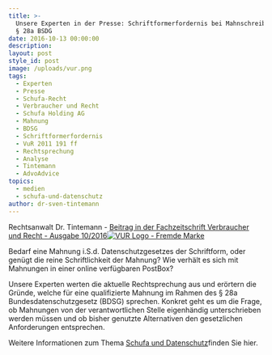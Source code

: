 ```yaml
---
title: >-
  Unsere Experten in der Presse: Schriftformerfordernis bei Mahnschreiben i.S.d.
  § 28a BSDG
date: 2016-10-13 00:00:00
description:
layout: post
style_id: post
image: /uploads/vur.png
tags:
  - Experten
  - Presse
  - Schufa-Recht
  - Verbraucher und Recht
  - Schufa Holding AG
  - Mahnung
  - BDSG
  - Schriftformerfordernis
  - VuR 2011 191 ff
  - Rechtsprechung
  - Analyse
  - Tintemann
  - AdvoAdvice
topics:
  - medien
  - schufa-und-datenschutz
author: dr-sven-tintemann
---
```

Rechtsanwalt Dr. Tintemann - [Beitrag in der Fachzeitschrift Verbraucher und Recht - Ausgabe 10/2016](/uploads/tintemann-de/VuR-2016-388-ff.-Mahnschreiben-und-Schriftformerfordernis.pdf)[![VUR Logo - Fremde Marke](/uploads/versions/vur---x----200-200x---.png)](/uploads/tintemann-de/VuR-2016-388-ff.-Mahnschreiben-und-Schriftformerfordernis.pdf)

Bedarf eine Mahnung i.S.d. Datenschutzgesetzes der Schriftform, oder genügt die reine Schriftlichkeit der Mahnung? Wie verhält es sich mit Mahnungen in einer online verfügbaren PostBox?

Unsere Experten werten die aktuelle Rechtsprechung aus und erörtern die Gründe, welche für eine qualifizierte Mahnung im Rahmen des § 28a Bundesdatenschutzgesetz (BDSG) sprechen. Konkret geht es um die Frage, ob Mahnungen von der verantwortlichen Stelle eigenhändig unterschrieben werden müssen und ob bisher genutzte Alternativen den gesetzlichen Anforderungen entsprechen.

Weitere Informationen zum Thema [Schufa und Datenschutz](/themen/schufa-und-datenschutz/)finden Sie hier.&nbsp;